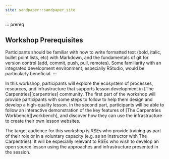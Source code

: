 ```yaml
---
site: sandpaper::sandpaper_site
---
```


::: prereq
## Workshop Prerequisites

Participants should be familiar with how to write formatted text (bold, italic, bullet point lists, etc) with Markdown, and the fundamentals of git for version control (add, commit, push, pull, remotes). Some familiarity with an integrated development environment, especially RStudio, would be particularly beneficial.
:::

In this workshop, participants will explore the ecosystem of processes, resources, 
and infrastructure that supports lesson development in [The Carpentries][carpentries] community.
The first part of the workshop will provide participants with some steps to follow 
to help them design and develop a high-quality lesson. 
In the second part, participants will be able to follow an interactive demonstration
of the key features of [The Carpentries Workbench][workbench],
and discover how they can use the infrastructure to create their own lesson websites. 

The target audience for this workshop is RSEs who provide training as part of their role
or in a voluntary capacity (e.g. as an Instructor with The Carpentries). 
It will be especially relevant to RSEs who wish to develop an open source lesson
using the approaches and infrastructure presented in the session.

